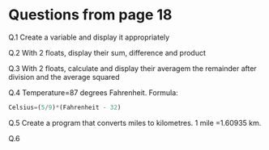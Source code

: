 # Questions from page 18

Q.1
Create a variable and display it appropriately

Q.2
With 2 floats, display their sum, difference and product

Q.3
With 2 floats, calculate and display their averagem the remainder after division and the average squared

Q.4
Temperature=87 degrees Fahrenheit. Formula:  
``` python
Celsius=(5/9)*(Fahrenheit - 32)
```

Q.5
Create a program that converts miles to kilometres. 1 mile =1.60935 km. 

Q.6
